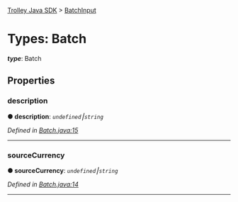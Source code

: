 [Trolley Java SDK](../README.md) > [BatchInput](../types/batch.md)

# Types: Batch

*__type__*: Batch

## Properties

<a id="description"></a>

### description

**●  description**:  *`undefined`⎮`string`*

*Defined in [Batch.java:15](https://github.com/PaymentRails/java-sdk/tree/master/src/main/java/ca/paymentrails/paymentrails/Batch.java#L15)*

---

<a id="sourcecurrency"></a>

### sourceCurrency

**●  sourceCurrency**:  *`undefined`⎮`string`*

*Defined in [Batch.java:14](https://github.com/PaymentRails/java-sdk/tree/master/src/main/java/ca/paymentrails/paymentrails/Batch.java#L14)*

---
